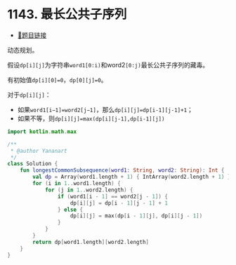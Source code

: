 # 1143. 最长公共子序列

- [🔗题目链接](https://leetcode-cn.com/problems/coin-change/)

动态规划。

假设`dp[i][j]`为字符串`word1[0:i)`和word2`[0:j)`最长公共子序列的藏毒。

有初始值`dp[i][0]=0`，`dp[0][j]=0`。

对于`dp[i][j]`：

- 如果`word1[i−1]=word2[j−1]`，那么`dp[i][j]=dp[i-1][j-1]+1`；
- 如果不等，则`dp[i][j]=max(dp[i][j-1],dp[i-1][j])`

```kotlin
import kotlin.math.max

/**
 * @author Yananart
 */
class Solution {
    fun longestCommonSubsequence(word1: String, word2: String): Int {
        val dp = Array(word1.length + 1) { IntArray(word2.length + 1) }
        for (i in 1..word1.length) {
            for (j in 1..word2.length) {
                if (word1[i - 1] == word2[j - 1]) {
                    dp[i][j] = dp[i - 1][j - 1] + 1
                } else {
                    dp[i][j] = max(dp[i - 1][j], dp[i][j - 1])
                }
            }
        }
        return dp[word1.length][word2.length]
    }
}
```
